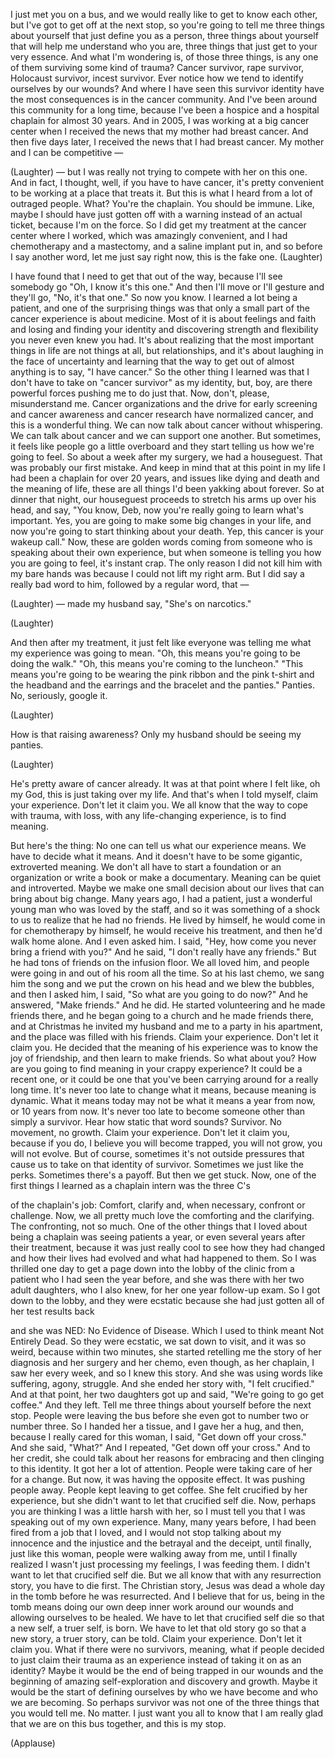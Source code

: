 
I just met you on a bus,
and we would really like 
to get to know each other,
but I&#39;ve got to get off at the next stop,
so you&#39;re going to tell me 
three things about yourself
that just define you as a person,
three things about yourself
that will help me understand who you are,
three things that just 
get to your very essence.
And what I&#39;m wondering
is, of those three things,
is any one of them
surviving some kind of trauma?
Cancer survivor, rape survivor,
Holocaust survivor, incest survivor.
Ever notice how we tend to identify ourselves
by our wounds?
And where I have seen this survivor identity
have the most consequences
is in the cancer community.
And I&#39;ve been around this 
community for a long time,
because I&#39;ve been a hospice 
and a hospital chaplain
for almost 30 years.
And in 2005, I was working at a big cancer center
when I received the news that
my mother had breast cancer.
And then five days later,
I received the news that I had breast cancer.
My mother and I can be competitive —

(Laughter)
 —
but I was really not trying to
compete with her on this one.
And in fact, I thought, well,
if you have to have cancer,
it&#39;s pretty convenient to be working
at a place that treats it.
But this is what I heard from 
a lot of outraged people.
What?
You&#39;re the chaplain.
You should be immune.
Like, maybe I should have just gotten off
with a warning instead of an actual ticket,
because I&#39;m on the force.
So I did get my treatment at the
cancer center where I worked,
which was amazingly convenient,
and I had chemotherapy
and a mastectomy, and a saline implant put in,
and so before I say another word,
let me just say right now,
this is the fake one. 
(Laughter)

I have found that I need to get that out of the way,
because I&#39;ll see somebody go
&quot;Oh, I know it&#39;s this one.&quot;
And then I&#39;ll move or I&#39;ll 
gesture and they&#39;ll go,
&quot;No, it&#39;s that one.&quot;
So now you know.
I learned a lot being a patient,
and one of the surprising things was
that only a small part of the cancer experience
is about medicine.
Most of it is about feelings and faith
and losing and finding your identity
and discovering strength
and flexibility you never even knew you had.
It&#39;s about realizing that
the most important things in life are
not things at all, but relationships,
and it&#39;s about laughing in the face of uncertainty
and learning that the way to
get out of almost anything
is to say, &quot;I have cancer.&quot;
So the other thing I learned was that
I don&#39;t have to take on &quot;cancer survivor&quot;
as my identity,
but, boy, are there powerful forces
pushing me to do just that.
Now, don&#39;t, please, misunderstand me.
Cancer organizations
and the drive for early screening
and cancer awareness and cancer research
have normalized cancer,
and this is a wonderful thing.
We can now talk about cancer
without whispering.
We can talk about cancer and
we can support one another.
But sometimes, it feels
like people go a little overboard
and they start telling us how we&#39;re going to feel.
So about a week after my surgery,
we had a houseguest.
That was probably our first mistake.
And keep in mind that
at this point in my life
I had been a chaplain for over 20 years,
and issues like dying and death
and the meaning of life,
these are all things I&#39;d been 
yakking about forever.
So at dinner that night,
our houseguest proceeds to
stretch his arms up over his head,
and say, &quot;You know, Deb,
now you&#39;re really going to learn what&#39;s important.
Yes, you are going to make some big changes
in your life,
and now you&#39;re going to start
thinking about your death.
Yep, this cancer is your wakeup call.&quot;
Now, these are golden words
coming from someone who is speaking about
their own experience,
but when someone is telling you
how you are going to feel,
it&#39;s instant crap.
The only reason I did not kill him
with my bare hands
was because I could not lift my right arm.
But I did say a really bad word to him,
followed by a regular word, that —

(Laughter)
 —
made my husband say, &quot;She&#39;s on narcotics.&quot;

(Laughter)

And then after my treatment, it just felt like
everyone was telling me what my
experience was going to mean.
&quot;Oh, this means you&#39;re going to be doing the walk.&quot;
&quot;Oh, this means you&#39;re coming to the luncheon.&quot;
&quot;This means you&#39;re going to be wearing
the pink ribbon and the pink t-shirt
and the headband and the earrings
and the bracelet and the panties.&quot;
Panties. No, seriously, google it.

(Laughter)

How is that raising awareness?
Only my husband should be seeing my panties.

(Laughter)

He&#39;s pretty aware of cancer already.
It was at that point where I felt like, oh my God,
this is just taking over my life.
And that&#39;s when I told myself, 
claim your experience.
Don&#39;t let it claim you.
We all know that
the way to cope with trauma, with loss,
with any life-changing experience,
is to find meaning.

But here&#39;s the thing:
No one can tell us
what our experience means.
We have to decide what it means.
And it doesn&#39;t have to be some gigantic,
extroverted meaning.
We don&#39;t all have to start a foundation
or an organization or write a book
or make a documentary.
Meaning can be quiet
and introverted.
Maybe we make one small decision about our lives
that can bring about big change.
Many years ago, I had a patient,
just a wonderful young man
who was loved by the staff,
and so it was something of a shock to us to realize
that he had no friends.
He lived by himself,
he would come in for chemotherapy by himself,
he would receive his treatment,
and then he&#39;d walk home alone.
And I even asked him. I said, &quot;Hey,
how come you never bring a friend with you?&quot;
And he said, &quot;I don&#39;t really have any friends.&quot;
But he had tons of friends on the infusion floor.
We all loved him, and people were going
in and out of his room all the time.
So at his last chemo,
we sang him the song
and we put the crown on his 
head and we blew the bubbles,
and then I asked him, I said,
&quot;So what are you going to do now?&quot;
And he answered,
&quot;Make friends.&quot;
And he did.
He started volunteering 
and he made friends there,
and he began going to a church
and he made friends there,
and at Christmas he invited my husband
and me to a party in his apartment,
and the place was filled with his friends.
Claim your experience.
Don&#39;t let it claim you.
He decided that the meaning of his experience
was to know the joy of friendship,
and then learn to make friends.
So what about you?
How are you going to find meaning
in your crappy experience?
It could be a recent one,
or it could be one that you&#39;ve been carrying around
for a really long time.
It&#39;s never too late to change what it means,
because meaning is dynamic.
What it means today
may not be what it means a year from now,
or 10 years from now.
It&#39;s never too late to become someone other
than simply a survivor.
Hear how static that word sounds?
Survivor.
No movement, no growth.
Claim your experience.
Don&#39;t let it claim you, because if you do,
I believe you will become trapped,
you will not grow, you will not evolve.
But of course, sometimes it&#39;s not outside pressures
that cause us to take on that identity of survivor.
Sometimes we just like the perks.
Sometimes there&#39;s a payoff.
But then we get stuck.
Now, one of the first things I learned
as a chaplain intern was the three C&#39;s

of the chaplain&#39;s job:
Comfort, clarify and, when necessary, confront
or challenge.
Now, we all pretty much love the comforting
and the clarifying.
The confronting, not so much.
One of the other things that I loved
about being a chaplain was
seeing patients a year, or even several years
after their treatment, because
it was just really cool to see 
how they had changed
and how their lives had evolved
and what had happened to them.
So I was thrilled one day
to get a page down into the lobby of the clinic
from a patient who I had seen the year before,
and she was there with her two adult daughters,
who I also knew, for her one year follow-up exam.
So I got down to the lobby, and they were ecstatic
because she had just gotten
all of her test results back

and she was NED: No Evidence of Disease.
Which I used to think meant Not Entirely Dead.
So they were ecstatic, we sat down to visit,
and it was so weird, because
within two minutes, she 
started retelling me the story
of her diagnosis and her 
surgery and her chemo,
even though, as her chaplain, 
I saw her every week,
and so I knew this story.
And she was using words like suffering,
agony, struggle.
And she ended her story with,
&quot;I felt crucified.&quot;
And at that point, her two 
daughters got up and said,
&quot;We&#39;re going to go get coffee.&quot;
And they left.
Tell me three things about
yourself before the next stop.
People were leaving the bus before she even got
to number two or number three.
So I handed her a tissue,
and I gave her a hug,
and then, because I really cared for this woman,
I said,
&quot;Get down off your cross.&quot;
And she said, &quot;What?&quot;
And I repeated, &quot;Get down off your cross.&quot;
And to her credit, she could 
talk about her reasons
for embracing and then clinging to this identity.
It got her a lot of attention.
People were taking care of her for a change.
But now, it was having the opposite effect.
It was pushing people away.
People kept leaving to get coffee.
She felt crucified by her experience,
but she didn&#39;t want to let that crucified self die.
Now, perhaps you are thinking
I was a little harsh with her,
so I must tell you that
I was speaking out of my own experience.
Many, many years before,
I had been fired from a job that I loved,
and I would not stop talking about my innocence
and the injustice and the betrayal and the deceipt,
until finally, just like this woman,
people were walking away from me,
until I finally realized
I wasn&#39;t just processing my feelings,
I was feeding them.
I didn&#39;t want to let that crucified self die.
But we all know that with any resurrection story,
you have to die first.
The Christian story,
Jesus was dead a whole day in the tomb
before he was resurrected.
And I believe that for us,
being in the tomb
means doing our own deep inner work
around our wounds
and allowing ourselves to be healed.
We have to let that crucified self die
so that a new self, a truer self,
is born.
We have to let that old story go
so that a new story, a truer story,
can be told.
Claim your experience. Don&#39;t let it claim you.
What if there were no survivors,
meaning, what if people decided
to just claim their trauma as an experience
instead of taking it on as an identity?
Maybe it would be the end of being
trapped in our wounds
and the beginning of amazing
self-exploration and discovery and growth.
Maybe it would be the start of defining ourselves
by who we have become
and who we are becoming.
So perhaps survivor was not
one of the three things that you would tell me.
No matter.
I just want you all to know that
I am really glad that we are on this bus together,
and this is my stop.

(Applause)

